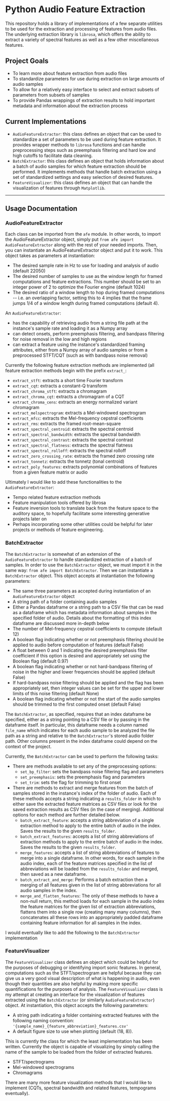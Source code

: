 # Python Audio Feature Extraction
This repository holds a library of implementations of a few separate utilities to be used for the extraction and processing of features from audio files. The underlying extraction library is `librosa`, which offers the ability to extract a variety of spectral features as well as a few other miscellaneous features.

## Project Goals
- To learn more about feature extraction from audio files
- To standardize parameters for use during extraction on large amounts of audio samples
- To allow for a relatively easy interface to select and extract subsets of parameters from subsets of samples
- To provide Pandas wrappings of extraction results to hold important metadata and information about the extraction process

## Current Implementations
- `AudioFeatureExtractor`: this class defines an object that can be used to standardize a set of parameters to be used during feature extraction. It provides wrapper methods to `librosa` functions and can handle preprocessing steps such as preemphasis filtering and hard low and high cutoffs to facilitate data cleaning.
- `BatchExtractor`: this class defines an object that holds information about a batch of audio samples for which feature extraction should be performed. It implements methods that handle batch extraction using a set of standardized settings and easy selection of desired features.
- `FeatureVisualizer`: this class defines an object that can handle the visualization of features through `Matplotlib`.
----

## Usage Documentation
### AudioFeatureExtractor
Each class can be imported from the `afe` module. In other words, to import the AudioFeatureExtractor object, simply put `from afe import AudioFeatureExtractor` along with the rest of your needed imports. Then, you can instantiate an AudioFeatureExtractor object and put it to work. This object takes as parameters at instantiation:
- The desired sample rate in Hz to use for loading and analysis of audio (default 22050)
- The desired number of samples to use as the window length for framed computations and feature extractions. This number should be set to an integer power of 2 to optimize the Fourier engine (default 1024)
- The desired ratio of a window length to hop during framed computations -- i.e. an overlapping factor, setting this to 4 implies that the frame jumps 1/4 of a window length during framed computations (default 4).

An `AudioFeatureExtractor`:
- has the capability of retrieving audio from a string file path at the instance's sample rate and loading it as a Numpy array
- can detect onsets, perform preemphasis filtering, and bandpass filtering for noise removal in the low and high regions
- can extract a feature using the instance's standardized framing attributes, either from a Numpy array of audio samples or from a preprocessed STFT/CQT (such as with bandpass noise removal)

Currently the following feature extraction methods are implemented (all feature extraction methods begin with the prefix `extract_`:
- `extract_stft`: extracts a short time Fourier transform
- `extract_cqt`: extracts a constant-Q transform
- `extract_chroma_stft`: extracts a chromagram
- `extract_chroma_cqt`: extracts a chromagram of a CQT
- `extract_chroma_cens`: extracts an energy normalized variant chromagram
- `extract_melspectrogram`: extracts a Mel-windowed spectrogram
- `extract_mfcc`: extracts the Mel-frequency cepstral coefficients
- `extract_rms`: extracts the framed root-mean-square
- `extract_spectral_centroid`: extracts the spectral centroid
- `extract_spectral_bandwidth`: extracts the spectral bandwidth
- `extract_spectral_contrast`: extracts the spectral contrast
- `extract_spectral_flatness`: extracts the spectral flatness
- `extract_spectral_rolloff`: extracts the spectral rolloff
- `extract_zero_crossing_rate`: extracts the framed zero crossing rate
- `extract_tonnetz`: extracts the tonnetz (tonal centroid)
- `extract_poly_features`: extracts polynomial combinations of features from a given feature matrix or audio

Ultimately I would like to add these functionalities to the `AudioFeatureExtractor`:
- Tempo related feature extraction methods
- Feature manipulation tools offered by librosa
- Feature inversion tools to translate back from the feature space to the auditory space, to hopefully facilitate some interesting generative projects later on
- Perhaps incorporating some other utilities could be helpful for later projects or methods of feature engineering.

### BatchExtractor
The `BatchExtractor` is somewhat of an extension of the `AudioFeatureExtractor` to handle standardized extraction of a batch of samples. In order to use the `BatchExtractor` object, we must import it in the same way: `from afe import BatchExtractor`. Then we can instantiate a `BatchExtractor` object. This object accepts at instantiation the following parameters:
- The same three parameters as accepted during instantiation of an `AudioFeatureExtractor` object
- A string path of a folder containing audio samples
- Either a Pandas dataframe or a string path to a CSV file that can be read as a dataframe which has metadata information about samples in the specified folder of audio. Details about the formatting of this index dataframe are discussed more in-depth below
- The number of Mel-frequency cepstral coefficients to compute (default 12)
- A boolean flag indicating whether or not preemphasis filtering should be applied to audio before computation of features (default False)
- A float between 0 and 1 indicating the desired preemphasis filter coefficient if this option is desired and appropriately set using the Boolean flag (default 0.97)
- A boolean flag indicating whether or not hard-bandpass filtering of noise in the higher and lower frequencies should be applied (default False)
- If hard-bandpass noise filtering should be applied and the flag has been appropriately set, then integer values can be set for the upper and lower limits of this noise filtering (default None)
- A boolean flag indicating whether or not the start of the audio samples should be trimmed to the first computed onset (default False)

The `BatchExtractor`, as specified, requires that an index dataframe be specified, either as a string pointing to a CSV file or by passing in the dataframe itself. In particular, this dataframe needs a column named `file_name` which indicates for each audio sample to be analyzed the file path as a string and relative to the `BatchExtractor`'s stored audio folder path. Other columns present in the index dataframe could depend on the context of the project.

Currently, the `BatchExtractor` can be used to perform the following tasks:
- There are methods available to set any of the preprocessing options:
    - `set_bp_filter`: sets the bandpass noise filtering flag and parameters
    - `set_preemphasis`: sets the preemphasis flag and parameters
    - `set_trim`: sets the flag for trimming to first onset
- There are methods to extract and merge features from the batch of samples stored in the instance's index of the folder of audio. Each of these methods accepts a string indicating a `results_folder` in which to either save the extracted feature matrices as CSV files or look for the saved extraction results as CSV files (in the case of merging). Additional options for each method are further detailed below.
    - `batch_extract_feature`: accepts a string abbreviation of a single extraction method to apply to the entire batch of audio in the index. Saves the results to the given `results_folder`.
    - `batch_extract_features`: accepts a list of string abbreviations of extraction methods to apply to the entire batch of audio in the index. Saves the results to the given `results_folder`.
    - `merge_features`: accepts a list of string abbreviations of features to merge into a single dataframe. In other words, for each sample in the audio index, each of the feature matrices specified in the list of abbreviations will be loaded from the `results_folder` and merged, then saved as a new dataframe.
    - `batch_extract_and_merge`: Performs a batch extraction then a merging of all features given in the list of string abbreviations for all audio samples in the index.
    - `merge_and_flatten_features`: The only of these methods to have a non-null return, this method loads for each sample in the audio index the feature matrices for the given list of extraction abbreviations, flattens them into a single row (creating many many columns), then concatenates all these rows into an appropriately padded dataframe containing feature information for all samples in the index.

I would eventually like to add the following to the `BatchExtractor` implementation


### FeatureVisualizer
The `FeatureVisualizer` class defines an object which could be helpful for the purposes of debugging or identifying import sonic features. In general, computations such as the STFT/spectrogram are helpful because they can give us a very good visual description of what is happening in audio, even though their quantities are also helpful by making more specific quantifications for the purposes of analysis. The `FeatureVisualizer` class is my attempt at creating an interface for the visualization of features extracted using the `BatchExtractor` (or similarly `AudioFeatureExtractor`) object. At instantiation, this object accepts the following parameters:
- A string path indicating a folder containing extracted features with the following naming convention: `'{sample_name}_{feature_abbreviation}_features.csv'`
- A default figure size to use when plotting (default (18, 8)).

This is currently the class for which the least implementation has been written. Currently the object is capable of visualizing by simply calling the name of the sample to be loaded from the folder of extracted features.
- STFT/spectrograms
- Mel-windowed spectrograms
- Chromagrams

There are many more feature visualization methods that I would like to implement (CQTs, spectral bandwidth and related features, tempograms eventually). 
